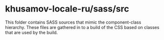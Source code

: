 # khusamov-locale-ru/sass/src

This folder contains SASS sources that mimic the component-class hierarchy. These files
are gathered in to a build of the CSS based on classes that are used by the build.

